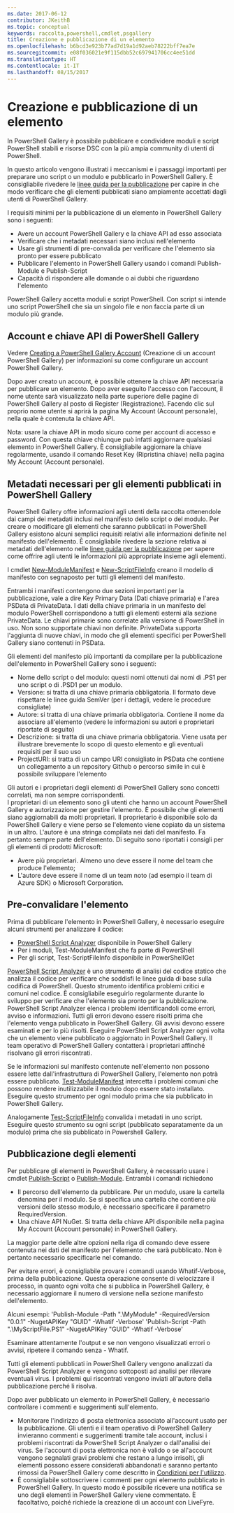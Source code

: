 ```yaml
---
ms.date: 2017-06-12
contributor: JKeithB
ms.topic: conceptual
keywords: raccolta,powershell,cmdlet,psgallery
title: Creazione e pubblicazione di un elemento
ms.openlocfilehash: b6bcd3e923b77ad7d19a1d92aeb78222bff7ea7e
ms.sourcegitcommit: e08f036021e9f115dbb52c697941706cc4ee51dd
ms.translationtype: HT
ms.contentlocale: it-IT
ms.lasthandoff: 08/15/2017
---
```

# <a name="creating-and-publishing-an-item"></a>Creazione e pubblicazione di un elemento 
In PowerShell Gallery è possibile pubblicare e condividere moduli e script PowerShell stabili e risorse DSC con la più ampia community di utenti di PowerShell.    

In questo articolo vengono illustrati i meccanismi e i passaggi importanti per preparare uno script o un modulo e pubblicarlo in PowerShell Gallery.
È consigliabile rivedere le [linee guida per la pubblicazione](https://msdn.microsoft.com/en-us/powershell/gallery/psgallery/psgallery-PublishingGuidelines) per capire in che modo verificare che gli elementi pubblicati siano ampiamente accettati dagli utenti di PowerShell Gallery. 

I requisiti minimi per la pubblicazione di un elemento in PowerShell Gallery sono i seguenti:

* Avere un account PowerShell Gallery e la chiave API ad esso associata
* Verificare che i metadati necessari siano inclusi nell'elemento
* Usare gli strumenti di pre-convalida per verificare che l'elemento sia pronto per essere pubblicato
* Pubblicare l'elemento in PowerShell Gallery usando i comandi Publish-Module e Publish-Script
* Capacità di rispondere alle domande o ai dubbi che riguardano l'elemento
 
PowerShell Gallery accetta moduli e script PowerShell. Con script si intende uno script PowerShell che sia un singolo file e non faccia parte di un modulo più grande. 

## <a name="powershell-gallery-account-and-api-key"></a>Account e chiave API di PowerShell Gallery
Vedere [Creating a PowerShell Gallery Account](https://msdn.microsoft.com/en-us/powershell/gallery/psgallery/psgallery_creating_an_account) (Creazione di un account PowerShell Gallery) per informazioni su come configurare un account PowerShell Gallery. 

Dopo aver creato un account, è possibile ottenere la chiave API necessaria per pubblicare un elemento.
Dopo aver eseguito l'accesso con l'account, il nome utente sarà visualizzato nella parte superiore delle pagine di PowerShell Gallery al posto di Register (Registrazione). Facendo clic sul proprio nome utente si aprirà la pagina My Account (Account personale), nella quale è contenuta la chiave API. 

Nota: usare la chiave API in modo sicuro come per account di accesso e password. Con questa chiave chiunque può infatti aggiornare qualsiasi elemento in PowerShell Gallery. È consigliabile aggiornare la chiave regolarmente, usando il comando Reset Key (Ripristina chiave) nella pagina My Account (Account personale).

## <a name="required-metadata-for-items-published-to-the-powershell-gallery"></a>Metadati necessari per gli elementi pubblicati in PowerShell Gallery

PowerShell Gallery offre informazioni agli utenti della raccolta ottenendole dai campi dei metadati inclusi nel manifesto dello script o del modulo.
Per creare o modificare gli elementi che saranno pubblicati in PowerShell Gallery esistono alcuni semplici requisiti relativi alle informazioni definite nel manifesto dell'elemento. È consigliabile rivedere la sezione relativa ai metadati dell'elemento nelle [linee guida per la pubblicazione](https://msdn.microsoft.com/en-us/powershell/gallery/psgallery/psgallery-PublishingGuidelines) per sapere come offrire agli utenti le informazioni più appropriate insieme agli elementi. 

I cmdlet [New-ModuleManifest](https://msdn.microsoft.com/en-us/powershell/gallery/psget/module/ModuleManifest-Reference) e [New-ScriptFileInfo](https://msdn.microsoft.com/en-us/powershell/gallery/psget/script/psget_new-scriptfileinfo) creano il modello di manifesto con segnaposto per tutti gli elementi del manifesto. 

Entrambi i manifesti contengono due sezioni importanti per la pubblicazione, vale a dire Key Primary Data (Dati chiave primaria) e l'area PSData di PrivateData. I dati della chiave primaria in un manifesto del modulo PowerShell corrispondono a tutti gli elementi esterni alla sezione PrivateData. Le chiavi primarie sono correlate alla versione di PowerShell in uso. Non sono supportate chiavi non definite. PrivateData supporta l'aggiunta di nuove chiavi, in modo che gli elementi specifici per PowerShell Gallery siano contenuti in PSData.


Gli elementi del manifesto più importanti da compilare per la pubblicazione dell'elemento in PowerShell Gallery sono i seguenti:  

* Nome dello script o del modulo: questi nomi ottenuti dai nomi di .PS1 per uno script o di .PSD1 per un modulo.
* Versione: si tratta di una chiave primaria obbligatoria. Il formato deve rispettare le linee guida SemVer (per i dettagli, vedere le procedure consigliate)
* Autore: si tratta di una chiave primaria obbligatoria. Contiene il nome da associare all'elemento (vedere le informazioni su autori e proprietari riportate di seguito)
* Descrizione: si tratta di una chiave primaria obbligatoria. Viene usata per illustrare brevemente lo scopo di questo elemento e gli eventuali requisiti per il suo uso
* ProjectURI: si tratta di un campo URI consigliato in PSData che contiene un collegamento a un repository Github o percorso simile in cui è possibile sviluppare l'elemento

Gli autori e i proprietari degli elementi di PowerShell Gallery sono concetti correlati, ma non sempre corrispondenti.  
I proprietari di un elemento sono gli utenti che hanno un account PowerShell Gallery e autorizzazione per gestire l'elemento. È possibile che gli elementi siano aggiornabili da molti proprietari. Il proprietario è disponibile solo da PowerShell Gallery e viene perso se l'elemento viene copiato da un sistema in un altro. L'autore è una stringa compilata nei dati del manifesto. Fa pertanto sempre parte dell'elemento. Di seguito sono riportati i consigli per gli elementi di prodotti Microsoft:

* Avere più proprietari. Almeno uno deve essere il nome del team che produce l'elemento; 
* L'autore deve essere il nome di un team noto (ad esempio il team di Azure SDK) o Microsoft Corporation.


## <a name="pre-validate-your-item"></a>Pre-convalidare l'elemento

Prima di pubblicare l'elemento in PowerShell Gallery, è necessario eseguire alcuni strumenti per analizzare il codice:

* [PowerShell Script Analyzer](https://www.powershellgallery.com/packages/PSScriptAnalyzer/) disponibile in PowerShell Gallery
* Per i moduli, Test-ModuleManifest che fa parte di PowerShell
* Per gli script, Test-ScriptFileInfo disponibile in PowerShellGet

[PowerShell Script Analyzer](https://www.powershellgallery.com/packages/PSScriptAnalyzer/) è uno strumento di analisi del codice statico che analizza il codice per verificare che soddisfi le linee guida di base sulla codifica di PowerShell. Questo strumento identifica problemi critici e comuni nel codice. È consigliabile eseguirlo regolarmente durante lo sviluppo per verificare che l'elemento sia pronto per la pubblicazione. PowerShell Script Analyzer elenca i problemi identificandoli come errori, avviso e informazioni. Tutti gli errori devono essere risolti prima che l'elemento venga pubblicato in PowerShell Gallery. Gli avvisi devono essere esaminati e per lo più risolti.
Eseguire PowerShell Script Analyzer ogni volta che un elemento viene pubblicato o aggiornato in PowerShell Gallery. Il team operativo di PowerShell Gallery contatterà i proprietari affinché risolvano gli errori riscontrati. 

Se le informazioni sul manifesto contenute nell'elemento non possono essere lette dall'infrastruttura di PowerShell Gallery, l'elemento non potrà essere pubblicato. 
[Test-ModuleManifest](https://msdn.microsoft.com/en-us/powershell/reference/5.1/microsoft.powershell.core/test-modulemanifest) intercetta i problemi comuni che possono rendere inutilizzabile il modulo dopo essere stato installato. Eseguire questo strumento per ogni modulo prima che sia pubblicato in PowerShell Gallery. 

Analogamente [Test-ScriptFileInfo](https://msdn.microsoft.com/en-us/powershell/gallery/psget/script/psget_test-scriptfileinfo) convalida i metadati in uno script. Eseguire questo strumento su ogni script (pubblicato separatamente da un modulo) prima che sia pubblicato in Powershell Gallery. 


## <a name="publishing-items"></a>Pubblicazione degli elementi

Per pubblicare gli elementi in PowerShell Gallery, è necessario usare i cmdlet [Publish-Script](https://msdn.microsoft.com/en-us/powershell/gallery/psget/script/psget_publish-script) o [Publish-Module](https://msdn.microsoft.com/en-us/powershell/gallery/psget/module/psget_publish-module).
Entrambi i comandi richiedono 

* Il percorso dell'elemento da pubblicare. Per un modulo, usare la cartella denomina per il modulo. Se si specifica una cartella che contiene più versioni dello stesso modulo, è necessario specificare il parametro RequiredVersion.
* Una chiave API NuGet. Si tratta della chiave API disponibile nella pagina My Account (Account personale) in PowerShell Gallery.

La maggior parte delle altre opzioni nella riga di comando deve essere contenuta nei dati del manifesto per l'elemento che sarà pubblicato. Non è pertanto necessario specificarle nel comando. 

Per evitare errori, è consigliabile provare i comandi usando Whatif-Verbose, prima della pubblicazione. Questa operazione consente di velocizzare il processo, in quanto ogni volta che si pubblica in PowerShell Gallery, è necessario aggiornare il numero di versione nella sezione manifesto dell'elemento. 

Alcuni esempi: 'Publish-Module -Path ".\MyModule" -RequiredVersion "0.0.1" -NugetAPIKey "GUID" -Whatif -Verbose' 'Publish-Script -Path ".\MyScriptFile.PS1" -NugetAPIKey "GUID" -Whatif -Verbose'

Esaminare attentamente l'output e se non vengono visualizzati errori o avvisi, ripetere il comando senza - Whatif.

Tutti gli elementi pubblicati in PowerShell Gallery vengono analizzati da PowerShell Script Analyzer e vengono sottoposti ad analisi per rilevare eventuali virus. I problemi qui riscontrati vengono inviati all'autore della pubblicazione perché li risolva.  

Dopo aver pubblicato un elemento in PowerShell Gallery, è necessario controllare i commenti e suggerimenti sull'elemento.

* Monitorare l'indirizzo di posta elettronica associato all'account usato per la pubblicazione.
Gli utenti e il team operativo di PowerShell Gallery invieranno commenti e suggerimenti tramite tale account, inclusi i problemi riscontrati da PowerShell Script Analyzer o dall'analisi dei virus.
Se l'account di posta elettronica non è valido o se all'account vengono segnalati gravi problemi che restano a lungo irrisolti, gli elementi possono essere considerati abbandonati e saranno pertanto rimossi da PowerShell Gallery come descritto in [Condizioni per l'utilizzo](https://www.powershellgallery.com/policies/Terms).  
* È consigliabile sottoscrivere i commenti per ogni elemento pubblicato in PowerShell Gallery. In questo modo è possibile ricevere una notifica se uno degli elementi in PowerShell Gallery viene commentato. È facoltativo, poiché richiede la creazione di un account con LiveFyre.     


